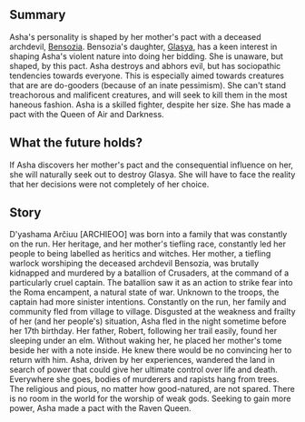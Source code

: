 ## Summary

Asha's personality is shaped by her mother's pact with a deceased archdevil, [Bensozia](https://forgottenrealms.fandom.com/wiki/Bensozia).
Bensozia's daughter, [Glasya](https://forgottenrealms.fandom.com/wiki/Glasya), has a keen interest in shaping Asha's violent nature into doing her bidding.
She is unaware, but shaped, by this pact.
Asha destroys and abhors evil, but has sociopathic tendencies towards everyone.
This is especially aimed towards creatures that are are do-gooders (because of an inate pessimism).
She can't stand treachorous and malificent creatures, and will seek to kill them in the most haneous fashion.
Asha is a skilled fighter, despite her size.
She has made a pact with the Queen of Air and Darkness.

## What the future holds?
If Asha discovers her mother's pact and the consequential influence on her, she will naturally seek out to destroy Glasya.
She will have to face the reality that her decisions were not completely of her choice.

## Story

D'yashama Arčiuu [ARCHIEOO] was born into a family that was constantly on the run.
Her heritage, and her mother's tiefling race, constantly led her people to being labelled as heritics and witches.
Her mother, a tiefling warlock worshiping the deceased archdevil Bensozia, was brutally kidnapped and murdered by a batallion of Crusaders, at the command of a particularly cruel captain.
The batallion saw it as an action to strike fear into the Roma encampent, a natural state of war.
Unknown to the troops, the captain had more sinister intentions.
Constantly on the run, her family and community fled from village to village.
Disgusted at the weakness and frailty of her (and her people's) situation, Asha fled in the night sometime before her 17th birthday.
Her father, Robert, following her trail easily, found her sleeping under an elm.
Without waking her, he placed her mother's tome beside her with a note inside.
He knew there would be no convincing her to return with him.
Asha, driven by her experiences, wandered the land in search of power that could give her ultimate control over life and death.
Everywhere she goes, bodies of murderers and rapists hang from trees.
The religious and pious, no matter how good-natured, are not spared.
There is no room in the world for the worship of weak gods.
Seeking to gain more power, Asha made a pact with the Raven Queen.
